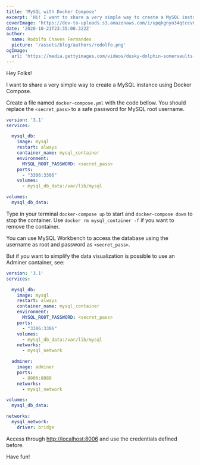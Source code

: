 ```yaml
---
title: 'MySQL with Docker Compose'
excerpt: 'Hi! I want to share a very simple way to create a MySQL instance using Docker Compose. Lorem ipsum dolor sit amet, consectetur adipiscing elit, sed do eiusmod tempor incididunt ut labore et dolore magna aliqua. Praesent elementum facilisis leo vel fringilla est ullamcorper eget. At imperdiet dui accumsan sit amet nulla facilities morbi tempus.'
coverImage: 'https://dev-to-uploads.s3.amazonaws.com/i/upqkgnyo34qtccv6vxoo.jpg'
date: '2020-10-21T23:35:00.322Z'
author:
  name: Rodolfo Chaves Fernandes
  picture: '/assets/blog/authors/rodolfo.png'
ogImage:
  url: 'https://media.gettyimages.com/videos/dusky-dolphin-somersaults-new-zealand-video-id1156443605?s=640x640'
---
```


Hey Folks!

I want to share a very simple way to create a MySQL instance using Docker Compose.

Create a file named `docker-compose.yml` with the code bellow. You should replace the `<secret_pass>` to a safe password for MySQL root username.

```yaml
version: '3.1'
services:

  mysql_db:
    image: mysql
    restart: always
    container_name: mysql_container
    environment:
      MYSQL_ROOT_PASSWORD: <secret_pass>
    ports:
      - "3306:3306"
    volumes:
      - mysql_db_data:/var/lib/mysql

volumes:
  mysql_db_data:
```

Type in your terminal `docker-compose up` to start and `docker-compose down` to stop the container.
Use `docker rm mysql_container -f` if you want to remove the container.

You can use MySQL Workbench to access the database using the username as root and password as `<secret_pass>`.

But if you want to simplify the data visualization is possible to use an Adminer container, see:

```yaml
version: '3.1'
services:

  mysql_db:
    image: mysql
    restart: always
    container_name: mysql_container
    environment:
      MYSQL_ROOT_PASSWORD: <secret_pass>
    ports:
      - "3306:3306"
    volumes:
      - mysql_db_data:/var/lib/mysql
    networks:
      - mysql_network

  adminer:
    image: adminer
    ports:
      - 8006:8080
    networks:
      - mysql_network

volumes:
  mysql_db_data:

networks:
  mysql_network:
    driver: bridge
```

Access through [http://localhost:8006](http://localhost:8006) and use the credentials defined before.

Have fun!
